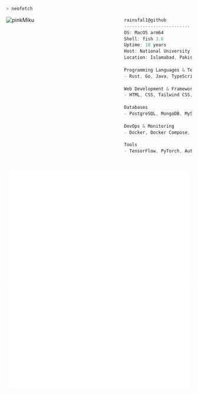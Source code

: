 ```zsh
> neofetch
```

<img align="left" src="https://i.ibb.co/Zf8T8Fn/pinkMiku.png" alt="pinkMiku" border="0" width="320"></img>

```csharp
rainsfal1@github
-------------------------
OS: MacOS arm64
Shell: fish 3.6
Uptime: 18 years
Host: National University of Sciences & Technology (NUST)
Location: Islamabad, Pakistan

Programming Languages & Technologies
- Rust, Go, Java, TypeScript/JavaScript, Python, C/C++  

Web Development & Frameworks
- HTML, CSS, Tailwind CSS, Next.js, React, Node.js, Express, Django  

Databases 
- PostgreSQL, MongoDB, MySQL, ElasticSearch 

DevOps & Monitoring
- Docker, Docker Compose, GitHub Actions,  Prometheus, Grafana

Tools
- TensorFlow, PyTorch, Auto-Keras, Hugging Face, NNI, Tokio, Rayon, SQLx, CMake, Qt  

```
  &nbsp;&nbsp; 
<div align="center">
   <img src="https://raw.githubusercontent.com/rainsfal1/github-stats-transparent/output/generated/overview.svg" alt="Overview Stats" />
  <img src="https://raw.githubusercontent.com/rainsfal1/github-stats-transparent/output/generated/languages.svg" alt="Languages Stats" />
</div>




